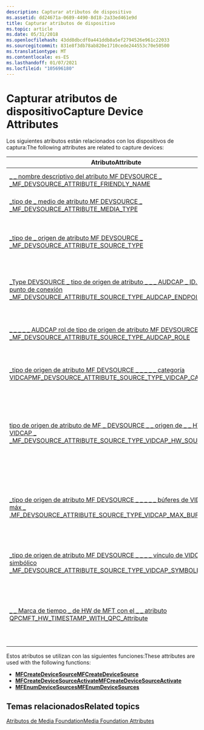 ```yaml
---
description: Capturar atributos de dispositivo
ms.assetid: dd24671a-0689-4490-8d18-2a33ed461e9d
title: Capturar atributos de dispositivo
ms.topic: article
ms.date: 05/31/2018
ms.openlocfilehash: 43dd8dbcdf0a441ddb8a5ef2794526e961c22033
ms.sourcegitcommit: 831e8f3db78ab820e1710cede244553c70e50500
ms.translationtype: MT
ms.contentlocale: es-ES
ms.lasthandoff: 01/07/2021
ms.locfileid: "105696180"
---
```

# <a name="capture-device-attributes"></a><span data-ttu-id="ad010-103">Capturar atributos de dispositivo</span><span class="sxs-lookup"><span data-stu-id="ad010-103">Capture Device Attributes</span></span>

<span data-ttu-id="ad010-104">Los siguientes atributos están relacionados con los dispositivos de captura:</span><span class="sxs-lookup"><span data-stu-id="ad010-104">The following attributes are related to capture devices:</span></span>



| <span data-ttu-id="ad010-105">Atributo</span><span class="sxs-lookup"><span data-stu-id="ad010-105">Attribute</span></span>                                                                                                                     | <span data-ttu-id="ad010-106">Descripción</span><span class="sxs-lookup"><span data-stu-id="ad010-106">Description</span></span>                                                                         |
|-------------------------------------------------------------------------------------------------------------------------------|-------------------------------------------------------------------------------------|
| [<span data-ttu-id="ad010-107">\_ \_ nombre descriptivo del atributo MF DEVSOURCE \_ \_</span><span class="sxs-lookup"><span data-stu-id="ad010-107">MF\_DEVSOURCE\_ATTRIBUTE\_FRIENDLY\_NAME</span></span>](mf-devsource-attribute-friendly-name.md)                                          | <span data-ttu-id="ad010-108">Nombre para mostrar del dispositivo.</span><span class="sxs-lookup"><span data-stu-id="ad010-108">The device's display name.</span></span>                                                          |
| [<span data-ttu-id="ad010-109">\_tipo de \_ medio de atributo MF DEVSOURCE \_ \_</span><span class="sxs-lookup"><span data-stu-id="ad010-109">MF\_DEVSOURCE\_ATTRIBUTE\_MEDIA\_TYPE</span></span>](mf-devsource-attribute-media-type.md)                                                | <span data-ttu-id="ad010-110">El formato de salida del dispositivo.</span><span class="sxs-lookup"><span data-stu-id="ad010-110">The device's output format.</span></span>                                                         |
| [<span data-ttu-id="ad010-111">\_tipo de \_ origen de atributo MF DEVSOURCE \_ \_</span><span class="sxs-lookup"><span data-stu-id="ad010-111">MF\_DEVSOURCE\_ATTRIBUTE\_SOURCE\_TYPE</span></span>](mf-devsource-attribute-source-type.md)                                              | <span data-ttu-id="ad010-112">El tipo de dispositivo, como captura de audio o captura de vídeo.</span><span class="sxs-lookup"><span data-stu-id="ad010-112">The type of device, such as audio capture or video capture.</span></span>                         |
| [<span data-ttu-id="ad010-113">\_Type DEVSOURCE \_ tipo de origen de atributo \_ \_ \_ AUDCAP \_ ID. de punto de conexión \_</span><span class="sxs-lookup"><span data-stu-id="ad010-113">MF\_DEVSOURCE\_ATTRIBUTE\_SOURCE\_TYPE\_AUDCAP\_ENDPOINT\_ID</span></span>](mf-devsource-attribute-source-type-audcap-endpoint-id.md)     | <span data-ttu-id="ad010-114">IDENTIFICADOR del punto de conexión de un dispositivo de captura de audio.</span><span class="sxs-lookup"><span data-stu-id="ad010-114">The endpoint ID for an audio capture device.</span></span>                                        |
| [<span data-ttu-id="ad010-115">\_ \_ \_ \_ \_ AUDCAP rol de tipo de origen de atributo MF DEVSOURCE \_</span><span class="sxs-lookup"><span data-stu-id="ad010-115">MF\_DEVSOURCE\_ATTRIBUTE\_SOURCE\_TYPE\_AUDCAP\_ROLE</span></span>](mf-devsource-attribute-source-type-audcap-role.md)                    | <span data-ttu-id="ad010-116">El rol de dispositivo para un dispositivo de captura de audio.</span><span class="sxs-lookup"><span data-stu-id="ad010-116">The device role for an audio capture device.</span></span>                                        |
| [<span data-ttu-id="ad010-117">\_tipo de origen de atributo MF DEVSOURCE \_ \_ \_ \_ \_ categoría VIDCAP</span><span class="sxs-lookup"><span data-stu-id="ad010-117">MF\_DEVSOURCE\_ATTRIBUTE\_SOURCE\_TYPE\_VIDCAP\_CATEGORY</span></span>](mf-devsource-attribute-source-type-vidcap-category.md)            | <span data-ttu-id="ad010-118">La categoría de dispositivos para un dispositivo de vídeo.</span><span class="sxs-lookup"><span data-stu-id="ad010-118">The device category for a video device.</span></span>                                             |
| [<span data-ttu-id="ad010-119">tipo de origen de atributo de MF \_ DEVSOURCE \_ \_ origen de \_ \_ HW de VIDCAP \_ \_</span><span class="sxs-lookup"><span data-stu-id="ad010-119">MF\_DEVSOURCE\_ATTRIBUTE\_SOURCE\_TYPE\_VIDCAP\_HW\_SOURCE</span></span>](mf-devsource-attribute-source-type-vidcap-hw-source.md)         | <span data-ttu-id="ad010-120">Especifica si un origen de captura de vídeo es un dispositivo de hardware o un dispositivo de software.</span><span class="sxs-lookup"><span data-stu-id="ad010-120">Specifies whether a video capture source is a hardware device or a software device.</span></span> |
| [<span data-ttu-id="ad010-121">\_tipo de origen de atributo MF DEVSOURCE \_ \_ \_ \_ \_ búferes de VIDCAP máx \_ .</span><span class="sxs-lookup"><span data-stu-id="ad010-121">MF\_DEVSOURCE\_ATTRIBUTE\_SOURCE\_TYPE\_VIDCAP\_MAX\_BUFFERS</span></span>](mf-devsource-attribute-source-type-vidcap-max-buffers.md)     | <span data-ttu-id="ad010-122">Especifica el número máximo de fotogramas que el origen de captura de vídeo almacenará en búfer.</span><span class="sxs-lookup"><span data-stu-id="ad010-122">Specifies the maximum number of frames that the video capture source will buffer.</span></span>   |
| [<span data-ttu-id="ad010-123">\_tipo de origen de atributo MF DEVSOURCE \_ \_ \_ \_ vínculo de VIDCAP \_ simbólico \_</span><span class="sxs-lookup"><span data-stu-id="ad010-123">MF\_DEVSOURCE\_ATTRIBUTE\_SOURCE\_TYPE\_VIDCAP\_SYMBOLIC\_LINK</span></span>](mf-devsource-attribute-source-type-vidcap-symbolic-link.md) | <span data-ttu-id="ad010-124">El vínculo simbólico de un controlador de captura de vídeo.</span><span class="sxs-lookup"><span data-stu-id="ad010-124">The symbolic link for a video capture driver.</span></span>                                       |
| [<span data-ttu-id="ad010-125">\_ \_ Marca de tiempo \_ de HW de MFT con el \_ \_ atributo QPC</span><span class="sxs-lookup"><span data-stu-id="ad010-125">MFT\_HW\_TIMESTAMP\_WITH\_QPC\_Attribute</span></span>](mft-hw-timestamp-with-qpc-attribute.md)                                           | <span data-ttu-id="ad010-126">Especifica si el origen del dispositivo utiliza la hora del sistema para las marcas de tiempo.</span><span class="sxs-lookup"><span data-stu-id="ad010-126">Specifies whether the device source uses the system time for time stamps.</span></span>           |



 

<span data-ttu-id="ad010-127">Estos atributos se utilizan con las siguientes funciones:</span><span class="sxs-lookup"><span data-stu-id="ad010-127">These attributes are used with the following functions:</span></span>

-   [<span data-ttu-id="ad010-128">**MFCreateDeviceSource**</span><span class="sxs-lookup"><span data-stu-id="ad010-128">**MFCreateDeviceSource**</span></span>](/windows/desktop/api/mfidl/nf-mfidl-mfcreatedevicesource)
-   [<span data-ttu-id="ad010-129">**MFCreateDeviceSourceActivate**</span><span class="sxs-lookup"><span data-stu-id="ad010-129">**MFCreateDeviceSourceActivate**</span></span>](/windows/desktop/api/mfidl/nf-mfidl-mfcreatedevicesourceactivate)
-   [<span data-ttu-id="ad010-130">**MFEnumDeviceSources**</span><span class="sxs-lookup"><span data-stu-id="ad010-130">**MFEnumDeviceSources**</span></span>](/windows/desktop/api/mfidl/nf-mfidl-mfenumdevicesources)

## <a name="related-topics"></a><span data-ttu-id="ad010-131">Temas relacionados</span><span class="sxs-lookup"><span data-stu-id="ad010-131">Related topics</span></span>

<dl> <dt>

[<span data-ttu-id="ad010-132">Atributos de Media Foundation</span><span class="sxs-lookup"><span data-stu-id="ad010-132">Media Foundation Attributes</span></span>](media-foundation-attributes.md)
</dt> </dl>

 

 



